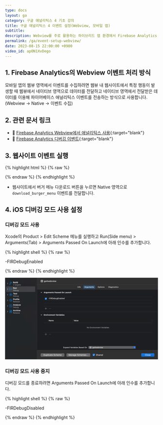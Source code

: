 ```yaml
---
type: docs
layout: ga
category: 구글 애널리틱스 4 기초 강의
title: 구글 애널리틱스 4 이벤트 설정(Webview, 모바일 앱)
subtitle: 
description: Webview를 주로 활용하는 하이브리드 앱 환경에서 Firebase Analytics 이벤트 설정하는 방법을 실습합니다.
permalink: /ga/event-setup-webview/
date: 2023-08-15 22:00:00 +0900
video_id: apON1XvDego
---
```


## 1. Firebase Analytics의 Webview 이벤트 처리 방식

모바일 앱의 웹뷰 영역에서 이벤트를 수집하려면 웹뷰 내 웹사이트에서 특정 행동이 발생할 때 웹뷰에서 네이티브 영역으로 데이터를 전달하고 네이티브 영역에서 전달받은 데이터를 이용해 파이어베이스 애널리틱스 이벤트를 전송하는 방식으로 사용합니다.(Webview → Native → 이벤트 수집)

## 2. 관련 문서 링크

- 📄 [Firebase Analytics Webview에서 애널리틱스 사용](https://firebase.google.com/docs/analytics/webview?hl=ko&platform=ios){:target="blank"}
- 📄 [Firebase Analytics 디버깅 이벤트](https://firebase.google.com/docs/analytics/debugview?hl=ko#ios+){:target="blank"}

## 3. 웹사이트 이벤트 실행

{% highlight html %}
{% raw %}

<script>
	// 버거 메뉴 다운로드 버튼 클릭 이벤트
	document.querySelector('#buger-menu').addEventListener('click', function(){
		logEvent('download_burger_menu', {
			'menu': '버거 메뉴'
		});
	});
</script>

{% endraw %}
{% endhighlight %}

- 웹사이트에서 버거 메뉴 다운로드 버튼을 누르면 Native 영역으로 `download_burger_menu` 이벤트를 전달합니다.

## 4. iOS 디버깅 모드 사용 설정

### 디버깅 모드 사용

Xcode의 Product > Edit Scheme 메뉴를 실행하고 Run(Side menu) > Arguments(Tab) > Arguments Passed On Launch에 아래 인수를 추가합니다.

{% highlight shell %}
{% raw %}

-FIRDebugEnabled

{% endraw %}
{% endhighlight %}

![iOS 디버깅 모드 설정](/images/docs/ga/event-setup-webview/01.png)

### 디버깅 모드 사용 중지

디버깅 모드를 종료하려면 Arguments Passed On Launch에 아래 인수를 추가합니다.

{% highlight shell %}
{% raw %}

-FIRDebugDisabled

{% endraw %}
{% endhighlight %}